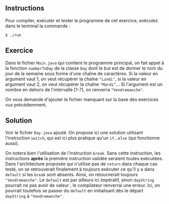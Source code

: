 
Instructions
--------------------------------------------------------------------------------

Pour compiler, exécuter et tester le programme de cet exercice, 
exécutez dans le terminal la commande :

    $ ./run


Exercice
--------------------------------------------------------------------------------

Dans le fichier `Main.java` qui contient le programme principal, on fait appel à la fonction `numberToDay` de la classe `Day` dont le but est de donner le nom du jour de la semaine sous forme d'une chaîne de caractères. Si la valeur en argument vaut 1, on veut récupérer la chaîne `"Lundi"`, si la valeur en argument vaut 2, on veut récupérer la chaîne `"Mardi"`... Si l'argument est un nombre en dehors de l'intervalle [1-7], on renverra `"Vendremanche"`.

On vous demande d'ajouter le fichier manquant sur la base des exercices vus précédemment. 


Solution
--------------------------------------------------------------------------------
Voir le fichier `Day.java` ajouté. On propose ici une solution utilisant l'instruction `switch`, qui est ici plus pratique qu'un `if`...`else` (qui fonctionne aussi).

On notera bien l'utilisation de l'instruction `break`. Sans cette instruction, les instructions **après** la première instruction validée seraient toutes exécutées. Dans l'architecture proposée qui n'utilise pas de `return` dans chaque cas testé, on se retrouverait finalement à toujours exécuter ce qu'il y a dans `default` si les `break` sont absents. Ainsi, on retournerait toujours `"Vendremanche"`. Le `default` est par ailleurs ici impératif, sinon `dayString` pourrait ne pas avoir de valeur ; le compilateur renverrai une erreur. Ici, on pourrait toutefois se passer du `default` en initialisant dès le départ `dayString` à `"Vendremanche"`. 
